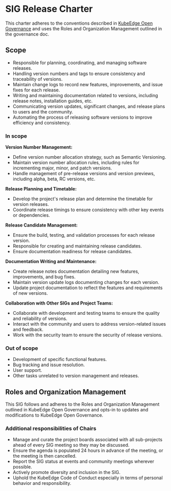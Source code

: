 # SIG Release Charter

This charter adheres to the conventions described in [KubeEdge Open Governance](https://github.com/kubeedge/community/blob/master/GOVERNANCE.md) and uses the Roles and Organization Management outlined in the governance doc.

## Scope

- Responsible for planning, coordinating, and managing software releases.
- Handling version numbers and tags to ensure consistency and traceability of versions.
- Maintain change logs to record new features, improvements, and issue fixes for each release.
- Writing and maintaining documentation related to versions, including release notes, installation guides, etc.
- Communicating version updates, significant changes, and release plans to users and the community.
- Automating the process of releasing software versions to improve efficiency and consistency.

### In scope

**Version Number Management:**

- Define version number allocation strategy, such as Semantic Versioning.
- Maintain version number allocation rules, including rules for incrementing major, minor, and patch versions.
- Handle management of pre-release versions and version previews, including alpha, beta, RC versions, etc.

**Release Planning and Timetable:**

- Develop the project's release plan and determine the timetable for version releases.
- Coordinate release timings to ensure consistency with other key events or dependencies.

**Release Candidate Management:**

- Ensure the build, testing, and validation processes for each release version.
- Responsible for creating and maintaining release candidates.
- Ensure documentation readiness for release candidates.

**Documentation Writing and Maintenance:**

- Create release notes documentation detailing new features, improvements, and bug fixes.
- Maintain version update logs documenting changes for each version.
- Update project documentation to reflect the features and requirements of new versions.

**Collaboration with Other SIGs and Project Teams:**

- Collaborate with development and testing teams to ensure the quality and reliability of versions.
- Interact with the community and users to address version-related issues and feedback.
- Work with the security team to ensure the security of release versions.

### Out of scope

- Development of specific functional features.
- Bug tracking and issue resolution.
- User support.
- Other tasks unrelated to version management and releases.

## Roles and Organization Management

This SIG follows and adheres to the Roles and Organization Management outlined in KubeEdge Open Governance and opts-in to updates and modifications to KubeEdge Open Governance.

### Additional responsibilities of Chairs

- Manage and curate the project boards associated with all sub-projects ahead of every SIG meeting so they may be discussed.
- Ensure the agenda is populated 24 hours in advance of the meeting, or the meeting is then cancelled.
- Report the SIG status at events and community meetings wherever possible.
- Actively promote diversity and inclusion in the SIG.
- Uphold the KubeEdge Code of Conduct especially in terms of personal behavior and responsibility.